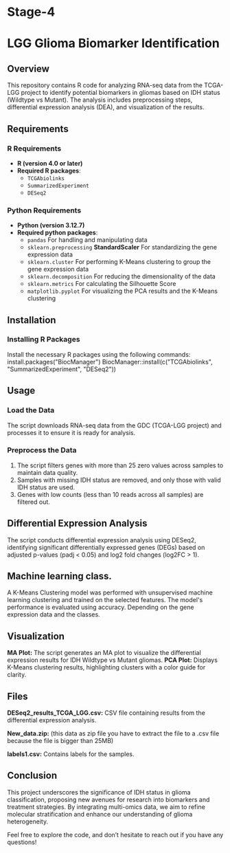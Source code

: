# Stage-4
# LGG Glioma Biomarker Identification

## Overview
This repository contains R code for analyzing RNA-seq data from the TCGA-LGG project to identify potential biomarkers in gliomas based on IDH status (Wildtype vs Mutant). The analysis includes preprocessing steps, differential expression analysis (DEA), and visualization of the results.

## Requirements

### R Requirements
- **R (version 4.0 or later)**
- **Required R packages**:
  - `TCGAbiolinks`
  - `SummarizedExperiment`
  - `DESeq2`

### Python Requirements
- **Python (version 3.12.7)**
- **Required python packages**:
  - `pandas` For handling and manipulating data
  - `sklearn.preprocessing` **StandardScaler** For standardizing the gene expression data 
  - `sklearn.cluster` For performing K-Means clustering to group the gene expression data
  - `sklearn.decomposition` For reducing the dimensionality of the data
  - `sklearn.metrics` For calculating the Silhouette Score
  - `matplotlib.pyplot` For visualizing the PCA results and the K-Means clustering

## Installation

### Installing R Packages
Install the necessary R packages using the following commands:
install.packages("BiocManager")
BiocManager::install(c("TCGAbiolinks", "SummarizedExperiment", "DESeq2"))

## Usage
### Load the Data
The script downloads RNA-seq data from the GDC (TCGA-LGG project) and processes it to ensure it is ready for analysis.

### Preprocess the Data
1. The script filters genes with more than 25 zero values across samples to maintain data quality.
2. Samples with missing IDH status are removed, and only those with valid IDH status are used.
3. Genes with low counts (less than 10 reads across all samples) are filtered out.


## Differential Expression Analysis
The script conducts differential expression analysis using DESeq2, identifying significant differentially expressed genes (DEGs) based on adjusted p-values (padj < 0.05) and log2 fold changes (log2FC > 1).

## Machine learning class.
A K-Means Clustering model was performed with unsupervised machine learning clustering and trained on the selected features. The model's performance is evaluated using accuracy. Depending on the gene expression data and the classes.

## **Visualization** 
**MA Plot:** The script generates an MA plot to visualize the differential expression results for IDH Wildtype vs Mutant gliomas.
**PCA Plot:** Displays K-Means clustering results, highlighting clusters with a color guide for clarity.

## Files
**DESeq2_results_TCGA_LGG.csv:** CSV file containing results from the differential expression analysis.

**New_data.zip:** (this data as zip file you have to extract the file to a .csv file because the file is bigger than 25MB)

**labels1.csv:** Contains labels for the samples.

## **Conclusion**
This project underscores the significance of IDH status in glioma classification, proposing new avenues for research into biomarkers and treatment strategies. By integrating multi-omics data, we aim to refine molecular stratification and enhance our understanding of glioma heterogeneity.

Feel free to explore the code, and don’t hesitate to reach out if you have any questions!
